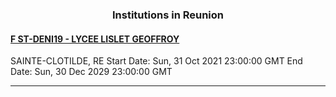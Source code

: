 <h3 align="center">Institutions in Reunion</h3>

<h4><a href="//www.lycee-lgeoffroy.ac-reunion.fr">F ST-DENI19 - LYCEE LISLET GEOFFROY</a></h4>
SAINTE-CLOTILDE, RE
Start Date: Sun, 31 Oct 2021 23:00:00 GMT
End Date: Sun, 30 Dec 2029 23:00:00 GMT

---